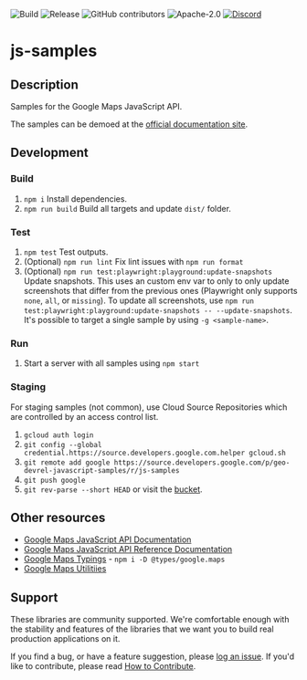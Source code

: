 ![Build](https://github.com/googlemaps/js-samples/workflows/Build/badge.svg)
![Release](https://github.com/googlemaps/js-samples/workflows/Release/badge.svg)
![GitHub contributors](https://img.shields.io/github/contributors/googlemaps/js-samples)
![Apache-2.0](https://img.shields.io/badge/license-Apache-blue)
[![Discord](https://img.shields.io/discord/676948200904589322?color=6A7EC2&logo=discord&logoColor=ffffff)](https://discord.gg/jRteCzP)

# js-samples

## Description

Samples for the Google Maps JavaScript API.

The samples can be demoed at the [official documentation site](https://developers.google.com/maps/documentation/javascript/examples).

## Development

### Build

1. `npm i` Install dependencies.
1. `npm run build` Build all targets and update `dist/` folder.

### Test

1. `npm test` Test outputs.
1. (Optional) `npm run lint` Fix lint issues with `npm run format`
1. (Optional) `npm run test:playwright:playground:update-snapshots` Update snapshots. This uses an custom env var to only to only update screenshots that differ from the previous ones (Playwright only supports `none`, `all`, or `missing`). To update all screenshots, use `npm run test:playwright:playground:update-snapshots -- --update-snapshots`. It's possible to target a single sample by using `-g <sample-name>`.

### Run

1. Start a server with all samples using `npm start`

### Staging

For staging samples (not common), use Cloud Source Repositories which are controlled by an access control list.

1. `gcloud auth login`
2. `git config --global credential.https://source.developers.google.com.helper gcloud.sh`
3. `git remote add google https://source.developers.google.com/p/geo-devrel-javascript-samples/r/js-samples`
4. `git push google`
5. `git rev-parse --short HEAD` or visit the [bucket](https://console.cloud.google.com/storage/browser/geo-devrel-javascript-samples-staging).

## Other resources

- [Google Maps JavaScript API Documentation](https://developers.google.com/maps/documentation/javascript/tutorial)
- [Google Maps JavaScript API Reference Documentation](https://developers.google.com/maps/documentation/javascript/reference/)
- [Google Maps Typings](https://github.com/DefinitelyTyped/DefinitelyTyped/tree/master/types/google.maps) - `npm i -D @types/google.maps`
- [Google Maps Utilitiies](https://github.com/googlemaps/v3-utility-library)

## Support

These libraries are community supported. We're comfortable enough with the stability and features of
the libraries that we want you to build real production applications on it.

If you find a bug, or have a feature suggestion, please [log an issue](issues). If you'd like to contribute, please read [How to Contribute](CONTRIB.md).